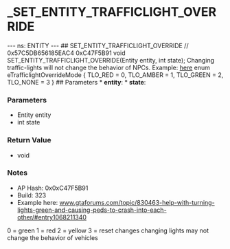 # _SET_ENTITY_TRAFFICLIGHT_OVERRIDE

--- ns: ENTITY --- ## SET_ENTITY_TRAFFICLIGHT_OVERRIDE  // 0x57C5DB656185EAC4 0xC47F5B91 void SET_ENTITY_TRAFFICLIGHT_OVERRIDE(Entity entity, int state);  Changing traffic-lights will not change the behavior of NPCs.  Example: [here](https://www.gtaforums.com/topic/830463-help-with-turning-lights-green-and-causing-peds-to-crash-into-each-other/#entry1068211340)  enum eTrafficlightOverrideMode { TLO_RED = 0, TLO_AMBER = 1, TLO_GREEN = 2, TLO_NONE = 3 }  ## Parameters * **entity**: * **state**:

### Parameters
* Entity entity
* int state

### Return Value
* void

### Notes
* AP Hash: 0x0xC47F5B91
* Build: 323
* Example here: www.gtaforums.com/topic/830463-help-with-turning-lights-green-and-causing-peds-to-crash-into-each-other/#entry1068211340

0 = green
1 = red
2 = yellow
3 = reset changes
changing lights may not change the behavior of vehicles

